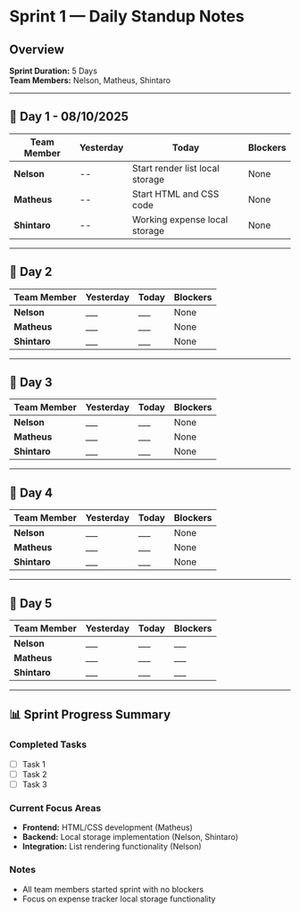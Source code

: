 # Sprint 1 — Daily Standup Notes

## Overview
**Sprint Duration:** 5 Days  
**Team Members:** Nelson, Matheus, Shintaro

---

## 📅 Day 1 - 08/10/2025

| Team Member | Yesterday | Today | Blockers |
|-------------|-----------|-------|----------|
| **Nelson** | -- | Start render list local storage | None |
| **Matheus** | -- | Start HTML and CSS code | None |
| **Shintaro** | -- | Working expense local storage | None |

---

## 📅 Day 2

| Team Member | Yesterday | Today | Blockers |
|-------------|-----------|-------|----------|
| **Nelson** | ___ | ___ | None |
| **Matheus** | ___ | ___ | None |
| **Shintaro** | ___ | ___ | None |

---

## 📅 Day 3

| Team Member | Yesterday | Today | Blockers |
|-------------|-----------|-------|----------|
| **Nelson** | ___ | ___ | None |
| **Matheus** | ___ | ___ | None |
| **Shintaro** | ___ | ___ | None |

---

## 📅 Day 4

| Team Member | Yesterday | Today | Blockers |
|-------------|-----------|-------|----------|
| **Nelson** | ___ | ___ | None |
| **Matheus** | ___ | ___ | None |
| **Shintaro** | ___ | ___ | None |

---

## 📅 Day 5

| Team Member | Yesterday | Today | Blockers |
|-------------|-----------|-------|----------|
| **Nelson** | ___ | ___ | ___ |
| **Matheus** | ___ | ___ | ___ |
| **Shintaro** | ___ | ___ | ___ |

---

## 📊 Sprint Progress Summary

### Completed Tasks
- [ ] Task 1
- [ ] Task 2
- [ ] Task 3

### Current Focus Areas
- **Frontend:** HTML/CSS development (Matheus)
- **Backend:** Local storage implementation (Nelson, Shintaro)
- **Integration:** List rendering functionality (Nelson)

### Notes
- All team members started sprint with no blockers
- Focus on expense tracker local storage functionality

